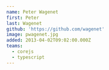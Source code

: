 ```yaml
---
name: Peter Wagenet
first: Peter
last: Wagenet
github: 'https://github.com/wagenet'
image: pwagenet.jpg
added: 2013-04-02T09:02:00.000Z
teams:
  - corejs
  - typescript
---
```

